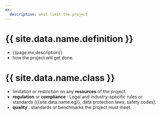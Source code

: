 ```yaml
---
mx:
  description: what limit the project
---
```



# {{ site.data.name.definition }}
- {{page.mx;description}}.
- how the project will get done.

# {{ site.data.name.class }}
- limitation or restriction on any **resources** of the project.
- **regulation** or **compliance** : Legal and industry-specific rules or standards ({{site.data.name.eg}}, data protection laws, safety codes).
- **quality** : standards or benchmarks the project must meet.

